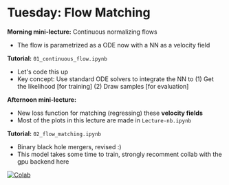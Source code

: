 # Tuesday: Flow Matching 

**Morning mini-lecture:** Continuous normalizing flows
- The flow is parametrized as a ODE now with a NN as a velocity field

**Tutorial:** `01_continuous_flow.ipynb`
- Let's code this up
- Key concept: Use standard ODE solvers to integrate the NN to
     (1) Get the likelihood [for training]
     (2) Draw samples [for evaluation]

**Afternoon mini-lecture:**
- New loss function for matching (regressing) these **velocity fields**
- Most of the plots in this lecture are made in `Lecture-nb.ipynb`

**Tutorial:** `02_flow_matching.ipynb`
- Binary black hole mergers, revised :)
- This model takes some time to train, strongly recomment collab with the gpu backend here

 [![Colab](https://colab.research.google.com/assets/colab-badge.svg)](https://colab.research.google.com/github/odsl-team/genAI-Days/blob/main/)
